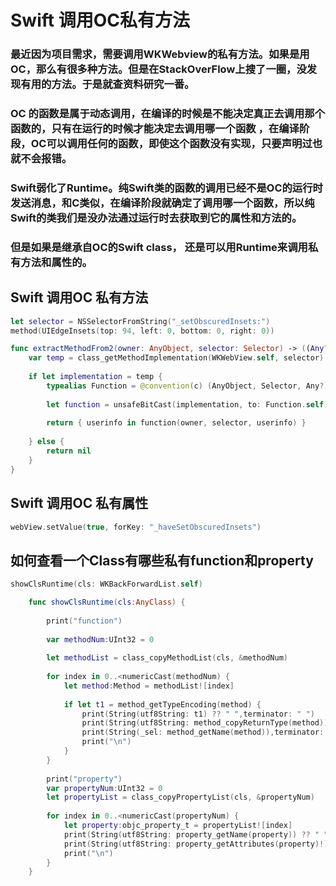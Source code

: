# **Swift 调用OC私有方法**

### 最近因为项目需求，需要调用WKWebview的私有方法。如果是用OC，那么有很多种方法。但是在StackOverFlow上搜了一圈，没发现有用的方法。于是就查资料研究一番。
###  OC 的函数是属于动态调用，在编译的时候是不能决定真正去调用那个函数的，只有在运行的时候才能决定去调用哪一个函数 ，在编译阶段，OC可以调用任何的函数，即使这个函数没有实现，只要声明过也就不会报错。
### Swift弱化了Runtime。纯Swift类的函数的调用已经不是OC的运行时发送消息，和C类似，在编译阶段就确定了调用哪一个函数，所以纯Swift的类我们是没办法通过运行时去获取到它的属性和方法的。
### 但是如果是继承自OC的Swift class， 还是可以用Runtime来调用私有方法和属性的。

## Swift 调用OC 私有方法
```Swift
let selector = NSSelectorFromString("_setObscuredInsets:")
method(UIEdgeInsets(top: 94, left: 0, bottom: 0, right: 0))

func extractMethodFrom2(owner: AnyObject, selector: Selector) -> ((Any?) -> Any)? {
    var temp = class_getMethodImplementation(WKWebView.self, selector)
        
    if let implementation = temp {
        typealias Function = @convention(c) (AnyObject, Selector, Any?) -> Void
            
        let function = unsafeBitCast(implementation, to: Function.self)
            
        return { userinfo in function(owner, selector, userinfo) }
            
    } else {
        return nil
    }
}
```

## Swift 调用OC 私有属性
```Swift
webView.setValue(true, forKey: "_haveSetObscuredInsets")
```

## 如何查看一个Class有哪些私有function和property
```Swift
showClsRuntime(cls: WKBackForwardList.self)

    func showClsRuntime(cls:AnyClass) {
        
        print("function")
        
        var methodNum:UInt32 = 0
        
        let methodList = class_copyMethodList(cls, &methodNum)
        
        for index in 0..<numericCast(methodNum) {
            let method:Method = methodList![index]
            
            if let t1 = method_getTypeEncoding(method) {
                print(String(utf8String: t1) ?? " ",terminator: " ")
                print(String(utf8String: method_copyReturnType(method)) ?? " ",terminator: " ")
                print(String(_sel: method_getName(method)),terminator: " ")
                print("\n")
            }
        }
        
        print("property")
        var propertyNum:UInt32 = 0
        let propertyList = class_copyPropertyList(cls, &propertyNum)
        
        for index in 0..<numericCast(propertyNum) {
            let property:objc_property_t = propertyList![index]
            print(String(utf8String: property_getName(property)) ?? " ",terminator: " ")
            print(String(utf8String: property_getAttributes(property)!) ?? " ",terminator: " ")
            print("\n")
        }
    }
```